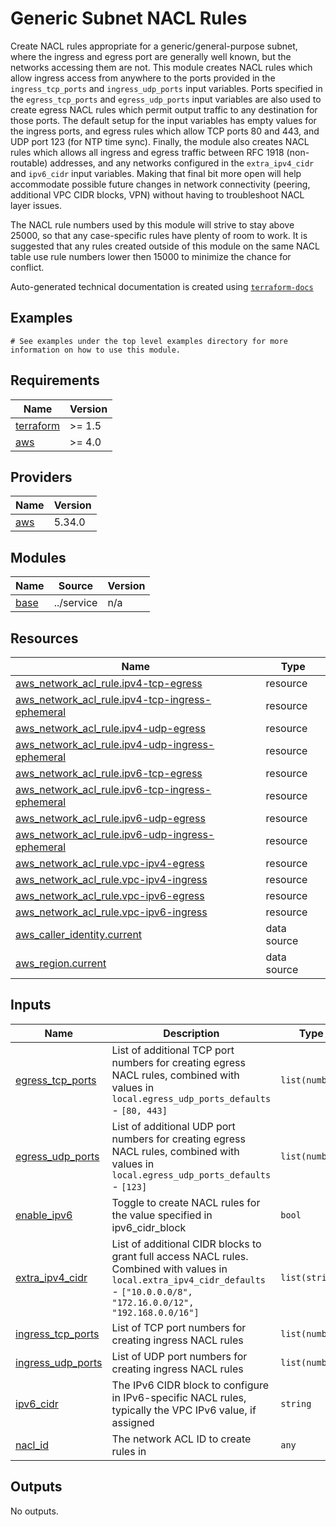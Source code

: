 # Generic Subnet NACL Rules

Create NACL rules appropriate for a generic/general-purpose subnet, where the ingress and egress port are generally well
known, but the networks accessing them are not.  This module creates NACL rules which allow ingress access from anywhere
to the ports provided in the `ingress_tcp_ports` and `ingress_udp_ports` input variables.  Ports specified in the
`egress_tcp_ports` and `egress_udp_ports` input variables are also used to create egress NACL rules which permit
output traffic to any destination for those ports.  The default setup for the input variables has empty values for the
ingress ports, and egress rules which allow TCP ports 80 and 443, and UDP port 123 (for NTP time sync).  Finally, the
module also creates NACL rules which allows all ingress and egress traffic between RFC 1918 (non-routable) addresses, and
any networks configured in the `extra_ipv4_cidr` and `ipv6_cidr` input variables.  Making that final bit more open will
help accommodate possible future changes in network connectivity (peering, additional VPC CIDR blocks, VPN) without
having to troubleshoot NACL layer issues.

The NACL rule numbers used by this module will strive to stay above 25000, so that any case-specific rules have plenty of
room to work.  It is suggested that any rules created outside of this module on the same NACL table use rule numbers lower
then 15000 to minimize the chance for conflict.
<!-- BEGINNING OF PRE-COMMIT-TERRAFORM DOCS HOOK -->

Auto-generated technical documentation is created using [`terraform-docs`](https://terraform-docs.io/)
## Examples

```hcl
# See examples under the top level examples directory for more information on how to use this module.
```

## Requirements

| Name | Version |
|------|---------|
| <a name="requirement_terraform"></a> [terraform](#requirement\_terraform) | >= 1.5 |
| <a name="requirement_aws"></a> [aws](#requirement\_aws) | >= 4.0 |

## Providers

| Name | Version |
|------|---------|
| <a name="provider_aws"></a> [aws](#provider\_aws) | 5.34.0 |

## Modules

| Name | Source | Version |
|------|--------|---------|
| <a name="module_base"></a> [base](#module\_base) | ../service | n/a |

## Resources

| Name | Type |
|------|------|
| [aws_network_acl_rule.ipv4-tcp-egress](https://registry.terraform.io/providers/hashicorp/aws/latest/docs/resources/network_acl_rule) | resource |
| [aws_network_acl_rule.ipv4-tcp-ingress-ephemeral](https://registry.terraform.io/providers/hashicorp/aws/latest/docs/resources/network_acl_rule) | resource |
| [aws_network_acl_rule.ipv4-udp-egress](https://registry.terraform.io/providers/hashicorp/aws/latest/docs/resources/network_acl_rule) | resource |
| [aws_network_acl_rule.ipv4-udp-ingress-ephemeral](https://registry.terraform.io/providers/hashicorp/aws/latest/docs/resources/network_acl_rule) | resource |
| [aws_network_acl_rule.ipv6-tcp-egress](https://registry.terraform.io/providers/hashicorp/aws/latest/docs/resources/network_acl_rule) | resource |
| [aws_network_acl_rule.ipv6-tcp-ingress-ephemeral](https://registry.terraform.io/providers/hashicorp/aws/latest/docs/resources/network_acl_rule) | resource |
| [aws_network_acl_rule.ipv6-udp-egress](https://registry.terraform.io/providers/hashicorp/aws/latest/docs/resources/network_acl_rule) | resource |
| [aws_network_acl_rule.ipv6-udp-ingress-ephemeral](https://registry.terraform.io/providers/hashicorp/aws/latest/docs/resources/network_acl_rule) | resource |
| [aws_network_acl_rule.vpc-ipv4-egress](https://registry.terraform.io/providers/hashicorp/aws/latest/docs/resources/network_acl_rule) | resource |
| [aws_network_acl_rule.vpc-ipv4-ingress](https://registry.terraform.io/providers/hashicorp/aws/latest/docs/resources/network_acl_rule) | resource |
| [aws_network_acl_rule.vpc-ipv6-egress](https://registry.terraform.io/providers/hashicorp/aws/latest/docs/resources/network_acl_rule) | resource |
| [aws_network_acl_rule.vpc-ipv6-ingress](https://registry.terraform.io/providers/hashicorp/aws/latest/docs/resources/network_acl_rule) | resource |
| [aws_caller_identity.current](https://registry.terraform.io/providers/hashicorp/aws/latest/docs/data-sources/caller_identity) | data source |
| [aws_region.current](https://registry.terraform.io/providers/hashicorp/aws/latest/docs/data-sources/region) | data source |

## Inputs

| Name | Description | Type | Default | Required |
|------|-------------|------|---------|:--------:|
| <a name="input_egress_tcp_ports"></a> [egress\_tcp\_ports](#input\_egress\_tcp\_ports) | List of additional TCP port numbers for creating egress NACL rules, combined with values in `local.egress_udp_ports_defaults` - `[80, 443]` | `list(number)` | `[]` | no |
| <a name="input_egress_udp_ports"></a> [egress\_udp\_ports](#input\_egress\_udp\_ports) | List of additional UDP port numbers for creating egress NACL rules, combined with values in `local.egress_udp_ports_defaults` - `[123]` | `list(number)` | `[]` | no |
| <a name="input_enable_ipv6"></a> [enable\_ipv6](#input\_enable\_ipv6) | Toggle to create NACL rules for the value specified in ipv6\_cidr\_block | `bool` | `false` | no |
| <a name="input_extra_ipv4_cidr"></a> [extra\_ipv4\_cidr](#input\_extra\_ipv4\_cidr) | List of additional CIDR blocks to grant full access NACL rules.<br>  Combined with values in `local.extra_ipv4_cidr_defaults` - `["10.0.0.0/8", "172.16.0.0/12", "192.168.0.0/16"]` | `list(string)` | `[]` | no |
| <a name="input_ingress_tcp_ports"></a> [ingress\_tcp\_ports](#input\_ingress\_tcp\_ports) | List of TCP port numbers for creating ingress NACL rules | `list(number)` | `[]` | no |
| <a name="input_ingress_udp_ports"></a> [ingress\_udp\_ports](#input\_ingress\_udp\_ports) | List of UDP port numbers for creating ingress NACL rules | `list(number)` | `[]` | no |
| <a name="input_ipv6_cidr"></a> [ipv6\_cidr](#input\_ipv6\_cidr) | The IPv6 CIDR block to configure in IPv6-specific NACL rules, typically the VPC IPv6 value, if assigned | `string` | `null` | no |
| <a name="input_nacl_id"></a> [nacl\_id](#input\_nacl\_id) | The network ACL ID to create rules in | `any` | n/a | yes |

## Outputs

No outputs.


<!-- END OF PRE-COMMIT-TERRAFORM DOCS HOOK -->
